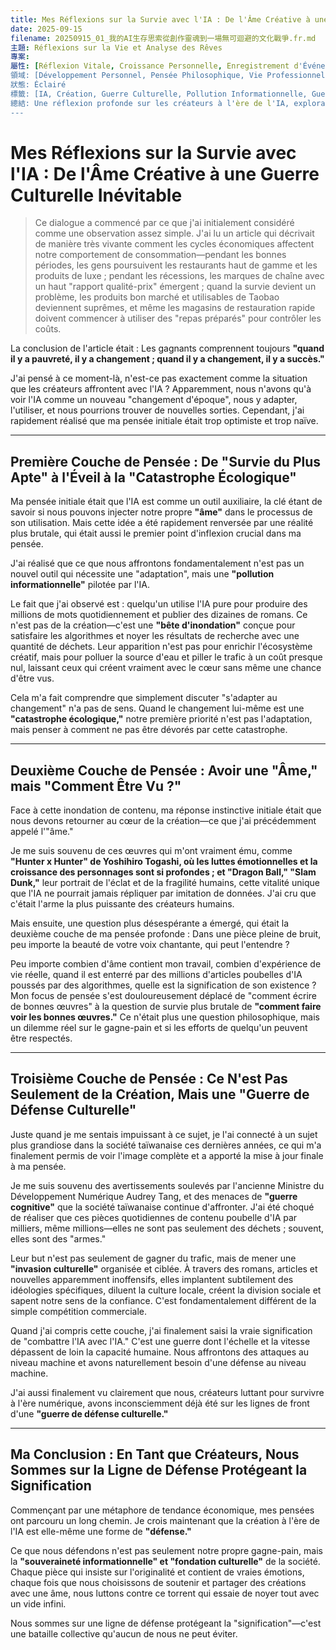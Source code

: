 ```yaml
---
title: Mes Réflexions sur la Survie avec l'IA : De l'Âme Créative à une Guerre Culturelle Inévitable
date: 2025-09-15
filename: 20250915_01_我的AI生存思索從創作靈魂到一場無可迴避的文化戰爭.fr.md
主題: Réflexions sur la Vie et Analyse des Rêves
專案: 
屬性: [Réflexion Vitale, Croissance Personnelle, Enregistrement d'Événements]
領域: [Développement Personnel, Pensée Philosophique, Vie Professionnelle]
狀態: Éclairé
標籤: [IA, Création, Guerre Culturelle, Pollution Informationnelle, Guerre Cognitive]
總結: Une réflexion profonde sur les créateurs à l'ère de l'IA, explorant la transformation mentale de la mentalité d'adaptation initiale à la prise de conscience de la pollution informationnelle causée par l'IA, la voyant finalement comme une guerre de défense culturelle.
---
```


# Mes Réflexions sur la Survie avec l'IA : De l'Âme Créative à une Guerre Culturelle Inévitable

> Ce dialogue a commencé par ce que j'ai initialement considéré comme une observation assez simple. J'ai lu un article qui décrivait de manière très vivante comment les cycles économiques affectent notre comportement de consommation—pendant les bonnes périodes, les gens poursuivent les restaurants haut de gamme et les produits de luxe ; pendant les récessions, les marques de chaîne avec un haut "rapport qualité-prix" émergent ; quand la survie devient un problème, les produits bon marché et utilisables de Taobao deviennent suprêmes, et même les magasins de restauration rapide doivent commencer à utiliser des "repas préparés" pour contrôler les coûts.

La conclusion de l'article était : Les gagnants comprennent toujours **"quand il y a pauvreté, il y a changement ; quand il y a changement, il y a succès."**

J'ai pensé à ce moment-là, n'est-ce pas exactement comme la situation que les créateurs affrontent avec l'IA ? Apparemment, nous n'avons qu'à voir l'IA comme un nouveau "changement d'époque", nous y adapter, l'utiliser, et nous pourrions trouver de nouvelles sorties. Cependant, j'ai rapidement réalisé que ma pensée initiale était trop optimiste et trop naïve.

---

## Première Couche de Pensée : De "Survie du Plus Apte" à l'Éveil à la "Catastrophe Écologique"

Ma pensée initiale était que l'IA est comme un outil auxiliaire, la clé étant de savoir si nous pouvons injecter notre propre **"âme"** dans le processus de son utilisation. Mais cette idée a été rapidement renversée par une réalité plus brutale, qui était aussi le premier point d'inflexion crucial dans ma pensée.

J'ai réalisé que ce que nous affrontons fondamentalement n'est pas un nouvel outil qui nécessite une "adaptation", mais une **"pollution informationnelle"** pilotée par l'IA.

Le fait que j'ai observé est : quelqu'un utilise l'IA pure pour produire des millions de mots quotidiennement et publier des dizaines de romans. Ce n'est pas de la création—c'est une **"bête d'inondation"** conçue pour satisfaire les algorithmes et noyer les résultats de recherche avec une quantité de déchets. Leur apparition n'est pas pour enrichir l'écosystème créatif, mais pour polluer la source d'eau et piller le trafic à un coût presque nul, laissant ceux qui créent vraiment avec le cœur sans même une chance d'être vus.

Cela m'a fait comprendre que simplement discuter "s'adapter au changement" n'a pas de sens. Quand le changement lui-même est une **"catastrophe écologique,"** notre première priorité n'est pas l'adaptation, mais penser à comment ne pas être dévorés par cette catastrophe.

---

## Deuxième Couche de Pensée : Avoir une "Âme," mais "Comment Être Vu ?"

Face à cette inondation de contenu, ma réponse instinctive initiale était que nous devons retourner au cœur de la création—ce que j'ai précédemment appelé l'"âme."

Je me suis souvenu de ces œuvres qui m'ont vraiment ému, comme **"Hunter x Hunter" de Yoshihiro Togashi, où les luttes émotionnelles et la croissance des personnages sont si profondes ; et "Dragon Ball," "Slam Dunk,"** leur portrait de l'éclat et de la fragilité humains, cette vitalité unique que l'IA ne pourrait jamais répliquer par imitation de données. J'ai cru que c'était l'arme la plus puissante des créateurs humains.

Mais ensuite, une question plus désespérante a émergé, qui était la deuxième couche de ma pensée profonde : Dans une pièce pleine de bruit, peu importe la beauté de votre voix chantante, qui peut l'entendre ?

Peu importe combien d'âme contient mon travail, combien d'expérience de vie réelle, quand il est enterré par des millions d'articles poubelles d'IA poussés par des algorithmes, quelle est la signification de son existence ? Mon focus de pensée s'est douloureusement déplacé de "comment écrire de bonnes œuvres" à la question de survie plus brutale de **"comment faire voir les bonnes œuvres."** Ce n'était plus une question philosophique, mais un dilemme réel sur le gagne-pain et si les efforts de quelqu'un peuvent être respectés.

---

## Troisième Couche de Pensée : Ce N'est Pas Seulement de la Création, Mais une "Guerre de Défense Culturelle"

Juste quand je me sentais impuissant à ce sujet, je l'ai connecté à un sujet plus grandiose dans la société taïwanaise ces dernières années, ce qui m'a finalement permis de voir l'image complète et a apporté la mise à jour finale à ma pensée.

Je me suis souvenu des avertissements soulevés par l'ancienne Ministre du Développement Numérique Audrey Tang, et des menaces de **"guerre cognitive"** que la société taïwanaise continue d'affronter. J'ai été choqué de réaliser que ces pièces quotidiennes de contenu poubelle d'IA par milliers, même millions—elles ne sont pas seulement des déchets ; souvent, elles sont des "armes."

Leur but n'est pas seulement de gagner du trafic, mais de mener une **"invasion culturelle"** organisée et ciblée. À travers des romans, articles et nouvelles apparemment inoffensifs, elles implantent subtilement des idéologies spécifiques, diluent la culture locale, créent la division sociale et sapent notre sens de la confiance. C'est fondamentalement différent de la simple compétition commerciale.

Quand j'ai compris cette couche, j'ai finalement saisi la vraie signification de "combattre l'IA avec l'IA." C'est une guerre dont l'échelle et la vitesse dépassent de loin la capacité humaine. Nous affrontons des attaques au niveau machine et avons naturellement besoin d'une défense au niveau machine.

J'ai aussi finalement vu clairement que nous, créateurs luttant pour survivre à l'ère numérique, avons inconsciemment déjà été sur les lignes de front d'une **"guerre de défense culturelle."**

---

## Ma Conclusion : En Tant que Créateurs, Nous Sommes sur la Ligne de Défense Protégeant la Signification

Commençant par une métaphore de tendance économique, mes pensées ont parcouru un long chemin. Je crois maintenant que la création à l'ère de l'IA est elle-même une forme de **"défense."**

Ce que nous défendons n'est pas seulement notre propre gagne-pain, mais la **"souveraineté informationnelle" et "fondation culturelle"** de la société. Chaque pièce qui insiste sur l'originalité et contient de vraies émotions, chaque fois que nous choisissons de soutenir et partager des créations avec une âme, nous luttons contre ce torrent qui essaie de noyer tout avec un vide infini.

Nous sommes sur une ligne de défense protégeant la "signification"—c'est une bataille collective qu'aucun de nous ne peut éviter.